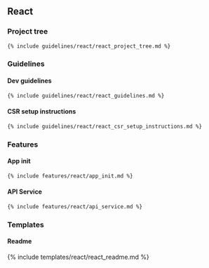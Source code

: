 ## React


### Project tree

```md
{% include guidelines/react/react_project_tree.md %}
```

### Guidelines

#### Dev guidelines

```md
{% include guidelines/react/react_guidelines.md %}
```

#### CSR setup instructions

```md
{% include guidelines/react/react_csr_setup_instructions.md %}
```


### Features

#### App init

```md
{% include features/react/app_init.md %}
```

#### API Service

```md
{% include features/react/api_service.md %}
```


### Templates

#### Readme

{% include templates/react/react_readme.md %}
